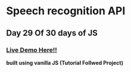 # Speech recognition API

## Day 29 Of 30 days of JS

### [Live Demo Here!!](https://splendorous-beignet-95f245.netlify.app/)

**built using vanilla JS
(Tutorial Follwed Project)**    